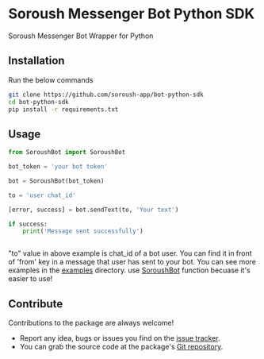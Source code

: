 
# Soroush Messenger Bot Python SDK
Soroush Messenger Bot Wrapper for Python

## Installation ##
Run the below commands
```bash
git clone https://github.com/soroush-app/bot-python-sdk
cd bot-python-sdk
pip install -r requirements.txt
```

## Usage ##

```python
from SoroushBot import SoroushBot

bot_token = 'your bot token'

bot = SoroushBot(bot_token)

to = 'user chat_id'

[error, success] = bot.sendText(to, 'Your text')

if success:
    print('Message sent successfully')



```
"to" value in above example is chat_id of a bot user. You can find it in front of 'from' key in a message that user has sent to your bot. 
You can see more examples in the [examples](https://github.com/soroush-app/bot-python-sdk/tree/master/examples) directory.
use [SoroushBot](https://github.com/Mahdiali313/bot-python-sdk/blob/master/SoroushBot.py) function becuase it's easier to use!

 ## Contribute ##
 Contributions to the package are always welcome!
 - Report any idea, bugs or issues you find on the [issue tracker](https://github.com/soroush-app/bot-python-sdk/issues).
 - You can grab the source code at the package's [Git repository](https://github.com/soroush-app/bot-python-sdk.git).
